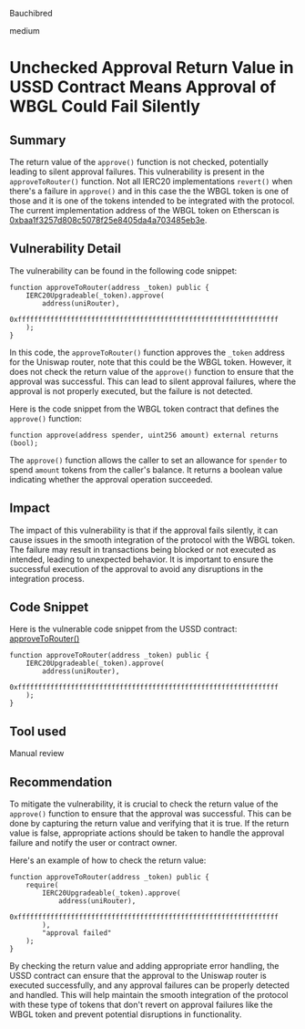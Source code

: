 Bauchibred

medium

# Unchecked Approval Return Value in USSD Contract Means Approval of WBGL Could Fail Silently

## Summary

The return value of the `approve()` function is not checked, potentially leading to silent approval failures. This vulnerability is present in the `approveToRouter()` function.
Not all IERC20 implementations `revert()` when there's a failure in `approve()` and in this case the the WBGL token is one of those and it is one of the tokens intended to be integrated with the protocol. The current implementation address of the WBGL token on Etherscan is [0xbaa1f3257d808c5078f25e8405da4a703485eb3e](https://etherscan.io/token/0xbaa1f3257d808c5078f25e8405da4a703485eb3e).

## Vulnerability Detail

The vulnerability can be found in the following code snippet:

```solidity
function approveToRouter(address _token) public {
    IERC20Upgradeable(_token).approve(
        address(uniRouter),
        0xffffffffffffffffffffffffffffffffffffffffffffffffffffffffffffffff
    );
}
```

In this code, the `approveToRouter()` function approves the `_token` address for the Uniswap router, note that this could be the WBGL token. However, it does not check the return value of the `approve()` function to ensure that the approval was successful. This can lead to silent approval failures, where the approval is not properly executed, but the failure is not detected.

Here is the code snippet from the WBGL token contract that defines the `approve()` function:

```solidity
function approve(address spender, uint256 amount) external returns (bool);
```

The `approve()` function allows the caller to set an allowance for `spender` to spend `amount` tokens from the caller's balance. It returns a boolean value indicating whether the approval operation succeeded.

## Impact

The impact of this vulnerability is that if the approval fails silently, it can cause issues in the smooth integration of the protocol with the WBGL token. The failure may result in transactions being blocked or not executed as intended, leading to unexpected behavior.
It is important to ensure the successful execution of the approval to avoid any disruptions in the integration process.

## Code Snippet

Here is the vulnerable code snippet from the USSD contract:
[approveToRouter()](https://github.com/sherlock-audit/2023-05-USSD/blob/6d7a9fdfb1f1ed838632c25b6e1b01748d0bafda/ussd-contracts/contracts/USSD.sol#L242-L247)
```solidity
function approveToRouter(address _token) public {
    IERC20Upgradeable(_token).approve(
        address(uniRouter),
        0xffffffffffffffffffffffffffffffffffffffffffffffffffffffffffffffff
    );
}
```
## Tool used

Manual review

## Recommendation

To mitigate the vulnerability, it is crucial to check the return value of the `approve()` function to ensure that the approval was successful. This can be done by capturing the return value and verifying that it is true. If the return value is false, appropriate actions should be taken to handle the approval failure and notify the user or contract owner.

Here's an example of how to check the return value:

```solidity
function approveToRouter(address _token) public {
    require(
        IERC20Upgradeable(_token).approve(
            address(uniRouter),
            0xffffffffffffffffffffffffffffffffffffffffffffffffffffffffffffffff
        ),
        "approval failed"
    );
}
```

By checking the return value and adding appropriate error handling, the USSD contract can ensure that the approval to the Uniswap router is executed successfully, and any approval failures can be properly detected and handled. This will help maintain the smooth integration of the protocol with these type of tokens that don't revert on approval failures like the WBGL token and prevent potential disruptions in functionality.
